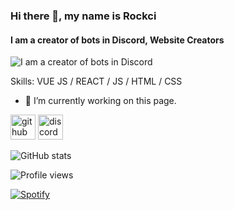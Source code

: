 ### Hi there 👋, my name is Rockci
#### I am a creator of bots in Discord, Website Creators
![I am a creator of bots in Discord](https://cdn.discordapp.com/attachments/788810278196084746/859157258234888212/unnamed.jpg)


Skills: VUE JS / REACT / JS / HTML / CSS

- 🔭 I’m currently working on this page. 


[<img src='https://cdn.jsdelivr.net/npm/simple-icons@3.0.1/icons/github.svg' alt='github' height='40'>](https://github.com/Rockcii)  [<img src='https://cdn.jsdelivr.net/npm/simple-icons@3.0.1/icons/discord.svg' alt='discord' height='40'>](https://discord.gg/4A3x84QUJf)  

![GitHub stats](https://github-readme-stats.vercel.app/api?username=Rockcii&show_icons=true)  

![Profile views](https://gpvc.arturio.dev/Rockcii)  

[![Spotify](spotify-now-playing13.vercel.app
)](https://open.spotify.com/user/omnitenebris)
